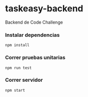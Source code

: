 # taskeasy-backend
Backend de Code Challenge

### Instalar dependencias
````
npm install
`````

### Correr pruebas unitarias
`````
npm run test

``````

###  Correr servidor
``````
npm start

